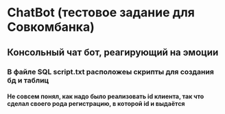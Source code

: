 # ChatBot (тестовое задание для Совкомбанка)
## Консольный чат бот, реагирующий на эмоции
### В файле SQL script.txt расположеы скрипты для создания бд и таблиц
#### Не совсем понял, как надо было реализовать id клиента, так что сделал своего рода регистрацию, в которой id и выдаётся
